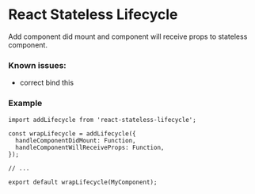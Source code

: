 
# React Stateless Lifecycle

Add component did mount and component will receive props to stateless component.


### Known issues:
- correct bind this

### Example

```
import addLifecycle from 'react-stateless-lifecycle';

const wrapLifecycle = addLifecycle({
  handleComponentDidMount: Function,
  handleComponentWillReceiveProps: Function,
});

// ...

export default wrapLifecycle(MyComponent);
```
